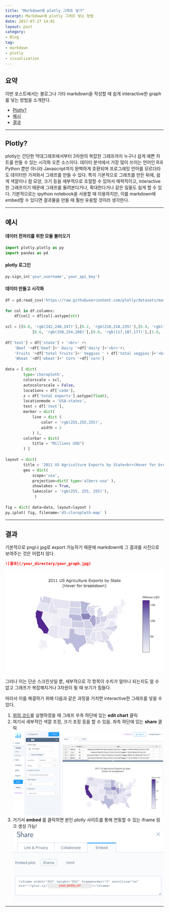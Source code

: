```yaml
---
title: "Markdown에 plotly 그래프 넣기"
excerpt: Markdown에 plotly 그래프 넣는 방법
date: 2017-07-27 14:01
layout: post
category:
- Blog
tag:
- markdown
- plotly
- visualization
---
```


## 요약

이번 포스트에서는 블로그나 기타 markdown을 작성할 때 쉽게 interactive한 graph를 넣는 방법을 소개한다.

- [Plotly?](#plotly)
- [예시](#예시)
- [결과](#결과)

---
## Plotly?
plotly는 간단한 막대그래프에서부터 3차원의 복잡한 그래프까지 누구나 쉽게 예쁜 차트를 만들 수 있는 시각화 오픈 소스이다. 데이터 분석에서 가장 많이 쓰이는 언어인 R과 Python 뿐만 아니라 Javascript까지 완벽하게 호환되며 프로그래밍 언어를 모르더라도 데이터만 가져와서 그래프를 만들 수 있다. 특히 기본적으로 그래프를 만든 뒤에, 쉽게 색깔이나 점 모양, 크기 등을 세부적으로 조절할 수 있어서 매력적이고, interactive한 그래프이기 때문에 그래프를 돌려본다거나, 확대한다거나 같은 일들도 쉽게 할 수 있다. 기본적으로는 ipython notebook을 사용할 때 이용하지만, 이를 markdown에 embed할 수 있다면 결과물을 만들 때 훨씬 유용할 것이라 생각한다.

---
## 예시
#### 데이터 전처리를 위한 모듈 불러오기
~~~python
import plotly.plotly as py
import pandas as pd
~~~

#### plotly 로그인
~~~python
py.sign_in('your_username','your_api_key')
~~~

#### 데이터 만들고 시각화
~~~python
df = pd.read_csv('https://raw.githubusercontent.com/plotly/datasets/master/2011_us_ag_exports.csv')

for col in df.columns:
    df[col] = df[col].astype(str)

scl = [[0.0, 'rgb(242,240,247)'],[0.2, 'rgb(218,218,235)'],[0.4, 'rgb(188,189,220)'],\
            [0.6, 'rgb(158,154,200)'],[0.8, 'rgb(117,107,177)'],[1.0, 'rgb(84,39,143)']]

df['text'] = df['state'] + '<br>' +\
    'Beef '+df['beef']+' Dairy '+df['dairy']+'<br>'+\
    'Fruits '+df['total fruits']+' Veggies ' + df['total veggies']+'<br>'+\
    'Wheat '+df['wheat']+' Corn '+df['corn']

data = [ dict(
        type='choropleth',
        colorscale = scl,
        autocolorscale = False,
        locations = df['code'],
        z = df['total exports'].astype(float),
        locationmode = 'USA-states',
        text = df['text'],
        marker = dict(
            line = dict (
                color = 'rgb(255,255,255)',
                width = 2
            ) ),
        colorbar = dict(
            title = "Millions USD")
        ) ]

layout = dict(
        title = '2011 US Agriculture Exports by State<br>(Hover for breakdown)',
        geo = dict(
            scope='usa',
            projection=dict( type='albers usa' ),
            showlakes = True,
            lakecolor = 'rgb(255, 255, 255)'),
             )

fig = dict( data=data, layout=layout )
py.iplot( fig, filename='d3-cloropleth-map' )
~~~
---
## 결과
기본적으로 png나 jpg로 export 가능하기 때문에 markdown에 그 결과를 사진으로 보여주는 것은 어렵지 않다.
~~~markdown
![결과](/your_directory/your_graph.jpg)
~~~
![결과](/images/2017-07-27-Embed-Plotly/graph.png)

그러나 이는 단순 스크린샷일 뿐, 세부적으로 각 항목이 수치가 얼마나 되는지도 알 수 없고 그래프가 복잡해지거나 3차원이 될 때 보기가 힘들다.

따라서 이를 해결하기 위해 다음과 같은 과정을 거치면 interactive한 그래프를 넣을 수 있다.

1. [위의 코드](#데이터-만들고-시각화)를 실행하였을 때 그래프 우측 하단에 있는 **edit chart** 클릭
2. 여기서 세부적인 색깔 조정, 크기 조정 등을 할 수 있음. 좌측 하단에 있는 **share** 클릭
![share](/images/2017-07-27-Embed-Plotly/share.png)
3. 거기서 **embed** 를 클릭하면 본인 plotly 사이트를 통해 연동할 수 있는 iframe 링크 생성 가능!
![embed](/images/2017-07-27-Embed-Plotly/embed.png)

---